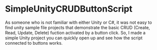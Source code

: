 # SimpleUnityCRUDButtonScript
As someone who is not familiar with either Unity or C#, it was not easy to find unity sample file projects that demonstrate the basic CRUD (Create, Read, Update, Delete) fuction activated by a button click. So, I made a simple Unity project you can quickly open up and see how the script connected to buttons works. 


